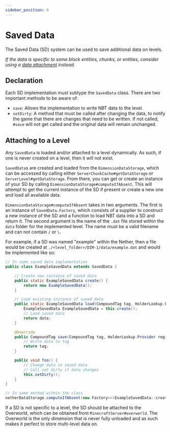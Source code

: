 ```yaml
---
sidebar_position: 4
---
```

# Saved Data

The Saved Data (SD) system can be used to save additional data on levels.

_If the data is specific to some block entities, chunks, or entities, consider using a [data attachment](attachments) instead._

## Declaration

Each SD implementation must subtype the `SavedData` class. There are two important methods to be aware of:

- `save`: Allows the implementation to write NBT data to the level.
- `setDirty`: A method that must be called after changing the data, to notify the game that there are changes that need to be written. If not called, `#save` will not get called and the original data will remain unchanged.

## Attaching to a Level

Any `SavedData` is loaded and/or attached to a level dynamically. As such, if one is never created on a level, then it will not exist.

`SavedData`s are created and loaded from the `DimensionDataStorage`, which can be accessed by calling either `ServerChunkCache#getDataStorage` or `ServerLevel#getDataStorage`. From there, you can get or create an instance of your SD by calling `DimensionDataStorage#computeIfAbsent`. This will attempt to get the current instance of the SD if present or create a new one and load all available data.

`DimensionDataStorage#computeIfAbsent` takes in two arguments. The first is an instance of `SavedData.Factory`, which consists of a supplier to construct a new instance of the SD and a function to load NBT data into a SD and return it. The second argument is the name of the `.dat` file stored within the `data` folder for the implemented level. The name must be a valid filename and can not contain `/` or `\`.

For example, if a SD was named "example" within the Nether, then a file would be created at `./<level_folder>/DIM-1/data/example.dat` and would be implemented like so:

```java
// In some saved data implementation
public class ExampleSavedData extends SavedData {

    // Create new instance of saved data
    public static ExampleSavedData create() {
        return new ExampleSavedData();
    }

    // Load existing instance of saved data
    public static ExampleSavedData load(CompoundTag tag, HolderLookup.Provider lookupProvider) {
        ExampleSavedData ExampleSavedData = this.create();
        // Load saved data
        return data;
    }

    @Override
    public CompoundTag save(CompoundTag tag, HolderLookup.Provider registries) {
        // Write data to tag
        return tag;
    }

    public void foo() {
        // Change data in saved data
        // Call set dirty if data changes
        this.setDirty();
    }
}

// In some method within the class
netherDataStorage.computeIfAbsent(new Factory<>(ExampleSavedData::create, ExampleSavedData::load), "example");
```

If a SD is not specific to a level, the SD should be attached to the Overworld, which can be obtained from `MinecraftServer#overworld`. The Overworld is the only dimension that is never fully unloaded and as such makes it perfect to store multi-level data on.
